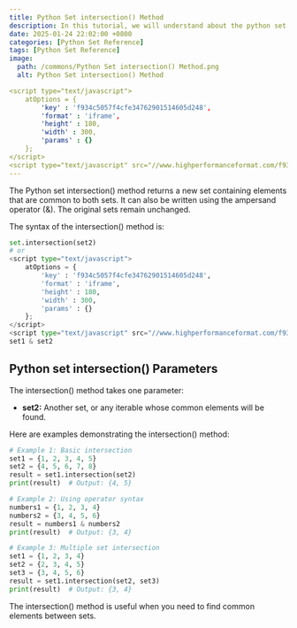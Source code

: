 ```yaml
---
title: Python Set intersection() Method 
description: In this tutorial, we will understand about the python set intersection() method and its uses.
date: 2025-01-24 22:02:00 +0800
categories: [Python Set Reference]
tags: [Python Set Reference]
image:
  path: /commons/Python Set intersection() Method.png
  alt: Python Set intersection() Method 

<script type="text/javascript">
	atOptions = {
		'key' : 'f934c5057f4cfe34762901514605d248',
		'format' : 'iframe',
		'height' : 180,
		'width' : 300,
		'params' : {}
	};
</script>
<script type="text/javascript" src="//www.highperformanceformat.com/f934c5057f4cfe34762901514605d248/invoke.js"></script>
---
```


The Python set intersection() method returns a new set containing elements that are common to both sets. It can also be written using the ampersand operator (&). The original sets remain unchanged.

The syntax of the intersection() method is:

```python
set.intersection(set2)
# or
<script type="text/javascript">
	atOptions = {
		'key' : 'f934c5057f4cfe34762901514605d248',
		'format' : 'iframe',
		'height' : 180,
		'width' : 300,
		'params' : {}
	};
</script>
<script type="text/javascript" src="//www.highperformanceformat.com/f934c5057f4cfe34762901514605d248/invoke.js"></script>
set1 & set2
```

<script type="text/javascript">
	atOptions = {
		'key' : 'f934c5057f4cfe34762901514605d248',
		'format' : 'iframe',
		'height' : 180,
		'width' : 300,
		'params' : {}
	};
</script>
<script type="text/javascript" src="//www.highperformanceformat.com/f934c5057f4cfe34762901514605d248/invoke.js"></script>
## Python set intersection() Parameters

The intersection() method takes one parameter:

* **set2:** Another set, or any iterable whose common elements will be found.

Here are examples demonstrating the intersection() method:

```python
# Example 1: Basic intersection
set1 = {1, 2, 3, 4, 5}
set2 = {4, 5, 6, 7, 8}
result = set1.intersection(set2)
print(result)  # Output: {4, 5}

# Example 2: Using operator syntax
numbers1 = {1, 2, 3, 4}
numbers2 = {3, 4, 5, 6}
result = numbers1 & numbers2
print(result)  # Output: {3, 4}

# Example 3: Multiple set intersection
set1 = {1, 2, 3, 4}
set2 = {2, 3, 4, 5}
set3 = {3, 4, 5, 6}
result = set1.intersection(set2, set3)
print(result)  # Output: {3, 4}
```

The intersection() method is useful when you need to find common elements between sets.